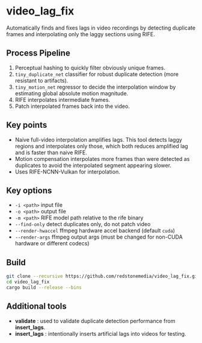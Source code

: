 # video_lag_fix

Automatically finds and fixes lags in video recordings by detecting duplicate frames and interpolating only the laggy sections using RIFE.

## Process Pipeline

1. Perceptual hashing to quickly filter obviously unique frames.
2. `tiny_duplicate_net` classifier for robust duplicate detection (more resistant to artifacts).
3. `tiny_motion_net` regressor to decide the interpolation window by estimating global absolute motion magnitude.
4. RIFE interpolates intermediate frames.
5. Patch interpolated frames back into the video.

## Key points

* Naive full-video interpolation amplifies lags. This tool detects laggy regions and interpolates only those, which both reduces amplified lag and is faster than naive RIFE.
* Motion compensation interpolates more frames than were detected as duplicates to avoid the interpolated segment appearing slower.
* Uses RIFE-NCNN-Vulkan for interpolation.

## Key options

* `-i <path>` input file
* `-o <path>` output file
* `-m <path>` RIFE model path relative to the rife binary
* `--find-only` detect duplicates only, do not patch video
* `--render-hwaccel` ffmpeg hardware accel backend (default `cuda`)
* `--render-args` ffmpeg output args (must be changed for non-CUDA hardware or different codecs)

## Build

```bash
git clone --recursive https://github.com/redstonemedia/video_lag_fix.git
cd video_lag_fix
cargo build --release --bins
```

## Additional tools
- **validate** : used to validate duplicate detection performance from **insert_lags**.
- **insert_lags** : intentionally inserts artificial lags into videos for testing.
